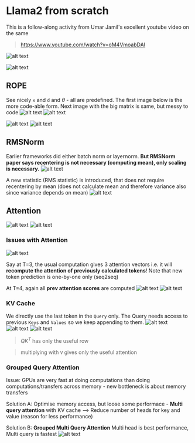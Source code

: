 # Llama2 from scratch

This is a follow-along activity from Umar Jamil's excellent youtube video on the same
> https://www.youtube.com/watch?v=oM4VmoabDAI

![alt text](images/architecture.png)

![alt text](images/encodings-meme.png)

## ROPE
See nicely `x` and `d` and $\theta$ - all are predefined. The first image below is the more code-able form. Next image with the big matrix is same, but messy to code
![alt text](images/rope-1.png)
![alt text](images/rope-2.png)


![alt text](images/rope-complex-freqs.png)
![alt text](images/rope-complex-freqs-2.png)

## RMSNorm
Earlier frameworks did either batch norm or layernorm. **But RMSNorm paper says recentering is not necessary (computing mean), only scaling is necessary.**
![alt text](images/rms-norm-1.png)


A new statistic (RMS statistic) is introduced, that does not require recentering by mean (does not calculate mean and therefore variance also since variance depends on mean)
![alt text](images/rms-norm-2.png)


## Attention
![alt text](images/multihead-attention-1.png)
![alt text](images/multihead-attention-2.png)

### Issues with Attention
![alt text](images/kv-cache-intro.png) 

Say at T=3, the usual computation gives 3 attention vectors i.e. it will **recompute the attention of previously calculated tokens**! Note that new token prediction is one-by-one only (seq2seq)

At T=4, again all **prev attention scores** are computed
![alt text](images/prev-attn-1.png) 
![alt text](images/prev-attn-2.png)

### KV Cache
We directly use the last token in the `Query` only. The Query needs access to previous `Keys` and `Values` so we keep appending to them.
![alt text](images/kv-cache-1.png)
![alt text](images/kv-cache-2.png)
![alt text](images/kv-cache-3.png)
> $QK^{T}$ has only the useful row

> multiplying with `V` gives only the useful attention


### Grouped Query Attention
Issue: GPUs are very fast at doing computations than doing computations/transfers across memory - new bottleneck is about memory transfers

Solution A: Optimise memory access, but loose some performace - **Multi query attention** with KV cache --> Reduce number of heads for key and value (reason for less performance)

Solution B: **Grouped Multi Query Attention**
Multi head is best performance, Multi query is fastest
![alt text](images/grouped-mqa.png)
